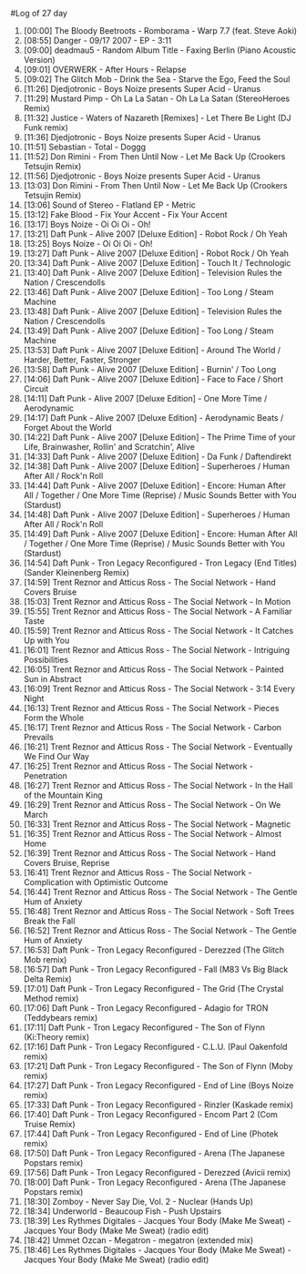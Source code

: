 #Log of 27 day

1. [00:00] The Bloody Beetroots - Romborama - Warp 7.7 (feat. Steve Aoki)
1. [08:55] Danger - 09/17 2007 - EP - 3:11
1. [09:00] deadmau5 - Random Album Title - Faxing Berlin (Piano Acoustic Version)
1. [09:01] OVERWERK - After Hours - Relapse
1. [09:02] The Glitch Mob - Drink the Sea - Starve the Ego, Feed the Soul
1. [11:26] Djedjotronic - Boys Noize presents Super Acid - Uranus
1. [11:29] Mustard Pimp - Oh La La Satan - Oh La La Satan (StereoHeroes Remix)
1. [11:32] Justice - Waters of Nazareth [Remixes] - Let There Be Light (DJ Funk remix)
1. [11:36] Djedjotronic - Boys Noize presents Super Acid - Uranus
1. [11:51] Sebastian - Total - Doggg
1. [11:52] Don Rimini - From Then Until Now - Let Me Back Up (Crookers Tetsujin Remix)
1. [11:56] Djedjotronic - Boys Noize presents Super Acid - Uranus
1. [13:03] Don Rimini - From Then Until Now - Let Me Back Up (Crookers Tetsujin Remix)
1. [13:06] Sound of Stereo - Flatland EP - Metric
1. [13:12] Fake Blood - Fix Your Accent - Fix Your Accent
1. [13:17] Boys Noize - Oi Oi Oi - Oh!
1. [13:21] Daft Punk - Alive 2007 [Deluxe Edition] - Robot Rock / Oh Yeah
1. [13:25] Boys Noize - Oi Oi Oi - Oh!
1. [13:27] Daft Punk - Alive 2007 [Deluxe Edition] - Robot Rock / Oh Yeah
1. [13:34] Daft Punk - Alive 2007 [Deluxe Edition] - Touch It / Technologic
1. [13:40] Daft Punk - Alive 2007 [Deluxe Edition] - Television Rules the Nation / Crescendolls
1. [13:46] Daft Punk - Alive 2007 [Deluxe Edition] - Too Long / Steam Machine
1. [13:48] Daft Punk - Alive 2007 [Deluxe Edition] - Television Rules the Nation / Crescendolls
1. [13:49] Daft Punk - Alive 2007 [Deluxe Edition] - Too Long / Steam Machine
1. [13:53] Daft Punk - Alive 2007 [Deluxe Edition] - Around The World / Harder, Better, Faster, Stronger
1. [13:58] Daft Punk - Alive 2007 [Deluxe Edition] - Burnin' / Too Long
1. [14:06] Daft Punk - Alive 2007 [Deluxe Edition] - Face to Face / Short Circuit
1. [14:11] Daft Punk - Alive 2007 [Deluxe Edition] - One More Time / Aerodynamic
1. [14:17] Daft Punk - Alive 2007 [Deluxe Edition] - Aerodynamic Beats / Forget About the World
1. [14:22] Daft Punk - Alive 2007 [Deluxe Edition] - The Prime Time of your Life, Brainwasher, Rollin' and Scratchin', Alive
1. [14:33] Daft Punk - Alive 2007 [Deluxe Edition] - Da Funk / Daftendirekt
1. [14:38] Daft Punk - Alive 2007 [Deluxe Edition] - Superheroes / Human After All / Rock'n Roll
1. [14:44] Daft Punk - Alive 2007 [Deluxe Edition] - Encore: Human After All / Together / One More Time (Reprise) / Music Sounds Better with You (Stardust)
1. [14:48] Daft Punk - Alive 2007 [Deluxe Edition] - Superheroes / Human After All / Rock'n Roll
1. [14:49] Daft Punk - Alive 2007 [Deluxe Edition] - Encore: Human After All / Together / One More Time (Reprise) / Music Sounds Better with You (Stardust)
1. [14:54] Daft Punk - Tron Legacy Reconfigured - Tron Legacy (End Titles) (Sander Kleinenberg Remix)
1. [14:59] Trent Reznor and Atticus Ross - The Social Network - Hand Covers Bruise
1. [15:03] Trent Reznor and Atticus Ross - The Social Network - In Motion
1. [15:55] Trent Reznor and Atticus Ross - The Social Network - A Familiar Taste
1. [15:59] Trent Reznor and Atticus Ross - The Social Network - It Catches Up with You
1. [16:01] Trent Reznor and Atticus Ross - The Social Network - Intriguing Possibilities
1. [16:05] Trent Reznor and Atticus Ross - The Social Network - Painted Sun in Abstract
1. [16:09] Trent Reznor and Atticus Ross - The Social Network - 3:14 Every Night
1. [16:13] Trent Reznor and Atticus Ross - The Social Network - Pieces Form the Whole
1. [16:17] Trent Reznor and Atticus Ross - The Social Network - Carbon Prevails
1. [16:21] Trent Reznor and Atticus Ross - The Social Network - Eventually We Find Our Way
1. [16:25] Trent Reznor and Atticus Ross - The Social Network - Penetration
1. [16:27] Trent Reznor and Atticus Ross - The Social Network - In the Hall of the Mountain King
1. [16:29] Trent Reznor and Atticus Ross - The Social Network - On We March
1. [16:33] Trent Reznor and Atticus Ross - The Social Network - Magnetic
1. [16:35] Trent Reznor and Atticus Ross - The Social Network - Almost Home
1. [16:39] Trent Reznor and Atticus Ross - The Social Network - Hand Covers Bruise, Reprise
1. [16:41] Trent Reznor and Atticus Ross - The Social Network - Complication with Optimistic Outcome
1. [16:44] Trent Reznor and Atticus Ross - The Social Network - The Gentle Hum of Anxiety
1. [16:48] Trent Reznor and Atticus Ross - The Social Network - Soft Trees Break the Fall
1. [16:52] Trent Reznor and Atticus Ross - The Social Network - The Gentle Hum of Anxiety
1. [16:53] Daft Punk - Tron Legacy Reconfigured - Derezzed (The Glitch Mob remix)
1. [16:57] Daft Punk - Tron Legacy Reconfigured - Fall (M83 Vs Big Black Delta Remix)
1. [17:01] Daft Punk - Tron Legacy Reconfigured - The Grid (The Crystal Method remix)
1. [17:06] Daft Punk - Tron Legacy Reconfigured - Adagio for TRON (Teddybears remix)
1. [17:11] Daft Punk - Tron Legacy Reconfigured - The Son of Flynn (Ki:Theory remix)
1. [17:16] Daft Punk - Tron Legacy Reconfigured - C.L.U. (Paul Oakenfold remix)
1. [17:21] Daft Punk - Tron Legacy Reconfigured - The Son of Flynn (Moby remix)
1. [17:27] Daft Punk - Tron Legacy Reconfigured - End of Line (Boys Noize remix)
1. [17:33] Daft Punk - Tron Legacy Reconfigured - Rinzler (Kaskade remix)
1. [17:40] Daft Punk - Tron Legacy Reconfigured - Encom Part 2 (Com Truise Remix)
1. [17:44] Daft Punk - Tron Legacy Reconfigured - End of Line (Photek remix)
1. [17:50] Daft Punk - Tron Legacy Reconfigured - Arena (The Japanese Popstars remix)
1. [17:56] Daft Punk - Tron Legacy Reconfigured - Derezzed (Avicii remix)
1. [18:00] Daft Punk - Tron Legacy Reconfigured - Arena (The Japanese Popstars remix)
1. [18:30] Zomboy - Never Say Die, Vol. 2 - Nuclear (Hands Up)
1. [18:34] Underworld - Beaucoup Fish - Push Upstairs
1. [18:39] Les Rythmes Digitales - Jacques Your Body (Make Me Sweat) - Jacques Your Body (Make Me Sweat) (radio edit)
1. [18:42] Ummet Ozcan - Megatron - megatron (extended mix)
1. [18:46] Les Rythmes Digitales - Jacques Your Body (Make Me Sweat) - Jacques Your Body (Make Me Sweat) (radio edit)
